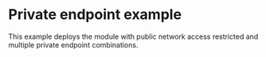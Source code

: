 # Private endpoint example

This example deploys the module with public network access restricted and multiple private endpoint combinations.
